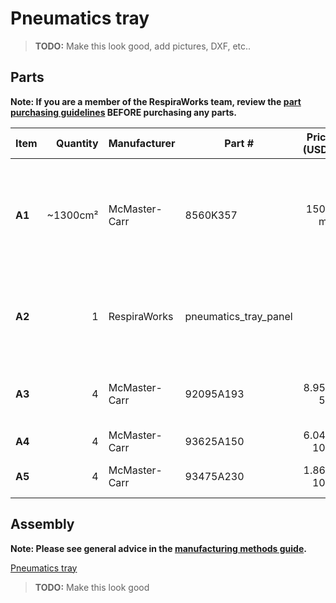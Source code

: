 # Pneumatics tray

> **TODO:** Make this look good, add pictures, DXF, etc..

## Parts

**Note: If you are a member of the RespiraWorks team, review the [part purchasing guidelines][ppg]
BEFORE purchasing any parts.**

[ppg]: ../../purchasing_guidelines.md

| Item  | Quantity | Manufacturer   | Part #                | Price (USD)  | Sources[*][ppg]| Notes |
| ----- |---------:| -------------- | --------------------- | ------------:|:--------------:| ----- |
|**A1** | ~1300cm² | McMaster-Carr  | 8560K357              | 150 / m²     | [C][a1mcmc]    | 1/4" (6.35mm) thick clear acrylic sheet, to make `[A2]` below |
|**A2** | 1        | RespiraWorks   | pneumatics_tray_panel |              | [Rw][a2rw]     | Custom cut acrylic panel, cut from acrylic `[A1]` |
|**A3** | 4        | McMaster-Carr  | 92095A193             | 8.95 / 50    | [C][a3mcmc]    | M4 screw, 14mm: tray fasteners |
|**A4** | 4        | McMaster-Carr  | 93625A150             | 6.04 / 100   | [C][a4mcmc]    | M4 lock nuts |
|**A5** | 4        | McMaster-Carr  | 93475A230             | 1.86 / 100   | [C][a5mcmc]    | M4 washers, 9mm OD |

[a1mcmc]:  https://www.mcmaster.com/8560K357/
[a2rw]:   #parts
[a3mcmc]: https://www.mcmaster.com/92095A193/
[a4mcmc]: https://www.mcmaster.com/93625A150/
[a5mcmc]: https://www.mcmaster.com/93475A230/

## Assembly

**Note: Please see general advice in the [manufacturing methods guide](../../methods).**

[Pneumatics tray](pneumatics_tray.ipt)

> **TODO:** Make this look good
